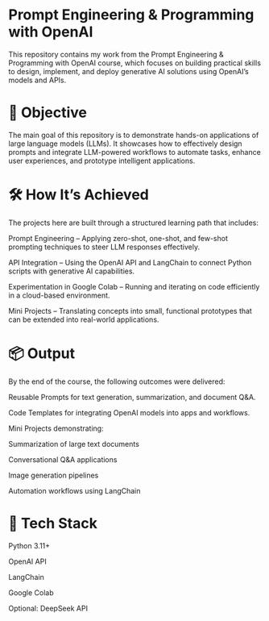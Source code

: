 # Prompt Engineering & Programming with OpenAI

This repository contains my work from the Prompt Engineering & Programming with OpenAI course, which focuses on building practical skills to design, implement, and deploy generative AI solutions using OpenAI’s models and APIs.

# 🎯 Objective

The main goal of this repository is to demonstrate hands-on applications of large language models (LLMs). It showcases how to effectively design prompts and integrate LLM-powered workflows to automate tasks, enhance user experiences, and prototype intelligent applications.

# 🛠️ How It’s Achieved

The projects here are built through a structured learning path that includes:

Prompt Engineering – Applying zero-shot, one-shot, and few-shot prompting techniques to steer LLM responses effectively.

API Integration – Using the OpenAI API and LangChain to connect Python scripts with generative AI capabilities.

Experimentation in Google Colab – Running and iterating on code efficiently in a cloud-based environment.

Mini Projects – Translating concepts into small, functional prototypes that can be extended into real-world applications.

# 📦 Output

By the end of the course, the following outcomes were delivered:

Reusable Prompts for text generation, summarization, and document Q&A.

Code Templates for integrating OpenAI models into apps and workflows.

Mini Projects demonstrating:

Summarization of large text documents

Conversational Q&A applications

Image generation pipelines

Automation workflows using LangChain

# 🚀 Tech Stack

Python 3.11+

OpenAI API

LangChain

Google Colab

Optional: DeepSeek API
